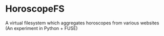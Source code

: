 # HoroscopeFS
A virtual filesystem which aggregates horoscopes from various websites (An experiment in Python + FUSE)
